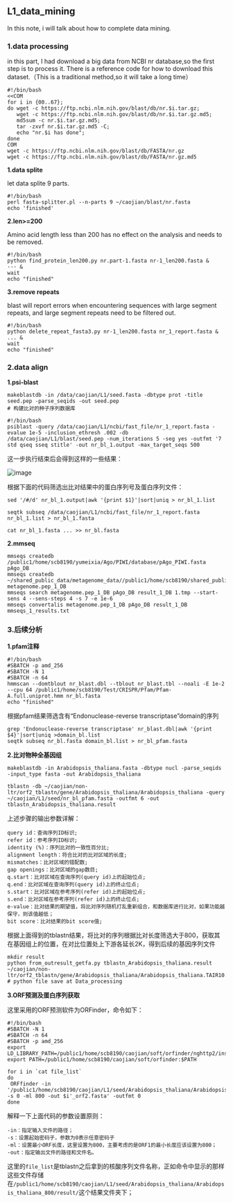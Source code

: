 ## L1_data_mining

In this note, i will talk about how to complete data mining.

### 1.data processing
in this part, I had download a big data from NCBI nr database,so the first step is to process it.
There is a reference code for how to download this dataset.（This is a traditional method,so it will take a long time）
```
#!/bin/bash
<<COM
for i in {00..67};
do wget -c https://ftp.ncbi.nlm.nih.gov/blast/db/nr.$i.tar.gz;
   wget -c https://ftp.ncbi.nlm.nih.gov/blast/db/nr.$i.tar.gz.md5;
   md5sum -c nr.$i.tar.gz.md5;
   tar -zxvf nr.$i.tar.gz.md5 -C;
   echo "nr.$i has done";
done
COM
wget -c https://ftp.ncbi.nlm.nih.gov/blast/db/FASTA/nr.gz
wget -c https://ftp.ncbi.nlm.nih.gov/blast/db/FASTA/nr.gz.md5
```
**1.data splite**

let data splite 9 parts.
```
#!/bin/bash
perl fasta-splitter.pl --n-parts 9 ~/caojian/blast/nr.fasta
echo 'finished'
```
**2.len>=200**

Amino acid length less than 200 has no effect on the analysis and needs to be removed.
```
#!/bin/bash
python find_protein_len200.py nr.part-1.fasta nr-1_len200.fasta &
··· &
wait
echo "finished"
```
**3.remove repeats**

blast will report errors when encountering sequences with large segment repeats, and large segment repeats need to be filtered out.
```
#!/bin/bash
python delete_repeat_fasta3.py nr-1_len200.fasta nr_1_report.fasta &
... &
wait
echo "finished"
```
### 2.data align

**1.psi-blast**
```
makeblastdb -in /data/caojian/L1/seed.fasta -dbtype prot -title seed.pep -parse_seqids -out seed.pep
# 构建比对的种子序列数据库
```
```
#!/bin/bash
psiblast -query /data/caojian/L1/ncbi/fast_file/nr_1_report.fasta -evalue 1e-5 -inclusion_ethresh .002 -db /data/caojian/L1/blast/seed.pep -num_iterations 5 -seg yes -outfmt '7 std qseq sseq stitle' -out nr_bl_1.output -max_target_seqs 500 
```
这一步执行结束后会得到这样的一些结果：

![image](https://github.com/Raymundo-cj/L1_data_mining/assets/64938817/fd77b331-9639-4651-af35-89cec8187813)

根据下面的代码筛选出比对结果中的蛋白序列号及蛋白序列文件：

```
sed '/#/d' nr_bl_1.output|awk '{print $1}'|sort|uniq > nr_bl_1.list

seqtk subseq /data/caojian/L1/ncbi/fast_file/nr_1_report.fasta nr_bl_1.list > nr_bl_1.fasta

cat nr_bl_1.fasta ... >> nr_bl.fasta
```

**2.mmseq**

```
mmseqs createdb /public1/home/scb8190/yumeixia/Ago/PIWI/database/pAgo_PIWI.fasta pAgo_DB
mmseqs createdb ~/shared_public_data/metagenome_data//public1/home/scb8190/shared_public_data/metagenome_data/split_12_repeat_filter/metagenome.pep_9_filter.fasta metagenome.pep_1_DB
mmseqs search metagenome.pep_1_DB pAgo_DB result_1_DB 1.tmp --start-sens 4 --sens-steps 4 -s 7 -e 1e-6
mmseqs convertalis metagenome.pep_1_DB pAgo_DB result_1_DB  mmseqs_1_results.txt
```
### 3.后续分析

**1.pfam注释**

```
#!/bin/bash
#SBATCH -p amd_256
#SBATCH -N 1
#SBATCH -n 64
hmmscan --domtblout nr_blast.dbl --tblout nr_blast.tbl --noali -E 1e-2 --cpu 64 /public1/home/scb8190/Test/CRISPR/Pfam/Pfam-A.full.uniprot.hmm nr_bl.fasta
echo "finished"
```
根据pfam结果筛选含有“Endonuclease-reverse transcriptase”domain的序列

```
grep 'Endonuclease-reverse transcriptase' nr_blast.dbl|awk '{print $4}'|sort|uniq >domain_bl.list
seqtk subseq nr_bl.fasta domain_bl.list > nr_bl_pfam.fasta
```
**2.比对物种全基因组**
```
makeblastdb -in Arabidopsis_thaliana.fasta -dbtype nucl -parse_seqids -input_type fasta -out Arabidopsis_thaliana

tblastn -db ~/caojian/non-ltr/orf2_tblastn/gene/Arabidopsis_thaliana/Arabidopsis_thaliana -query ~/caojian/L1/seed/nr_bl_pfam.fasta -outfmt 6 -out tblastn_Arabidopsis_thaliana.result
```
上述步骤的输出参数详解：
```
query id：查询序列ID标识;
refer id：参考序列ID标识;
identity (%)：序列比对的一致性百分比;
alignment length：符合比对的比对区域的长度;
mismatches：比对区域的错配数;
gap openings：比对区域的gap数目;
q.start：比对区域在查询序列(query id)上的起始位点;
q.end：比对区域在查询序列(query id)上的终止位点;
s.start：比对区域在参考序列(refer id)上的起始位点;
s.end：比对区域在参考序列(refer id)上的终止位点;
e-value：比对结果的期望值，将比对序列随机打乱重新组合，和数据库进行比对，如果功能越保守，则该值越低；
bit score：比对结果的bit score值;

```
根据上面得到的tblastn结果，将比对的序列根据比对长度筛选大于800，获取其在基因组上的位置，在对比位置处上下游各延长2K，得到后续的基因序列文件

```
mkdir result
python from_outresult_getfa.py tblastn_Arabidopsis_thaliana.result ~/caojian/non-ltr/orf2_tblastn/gene/Arabidopsis_thaliana/Arabidopsis_thaliana.TAIR10.dna.toplevel.fa
# python file save at Data_processing
```
**3.ORF预测及蛋白序列获取**

这里采用的ORF预测软件为ORFinder，命令如下：

```
#!/bin/bash
#SBATCH -N 1
#SBATCH -n 64 
#SBATCH -p amd_256
export  LD_LIBRARY_PATH=/public1/home/scb8190/caojian/soft/orfinder/nghttp2/install/lib:$LD_LIBRARY_PATH
export PATH=/public1/home/scb8190/caojian/soft/orfinder:$PATH

for i in `cat file_list`
do
 ORFfinder -in '/public1/home/scb8190/caojian/L1/seed/Arabidopsis_thaliana/Arabidopsis_thaliana_800/result/'$i'.fasta' -s 0 -ml 800 -out $i'_orf2.fasta' -outfmt 0
done
```
解释一下上面代码的参数设置原则：
```
-in：指定输入文件的路径；
-s：设置起始密码子，参数为0表示任意密码子
-ml：设置最小ORF长度，这里设置为800，主要考虑的是ORF1的最小长度应该设置为800；
-out：指定输出文件的路径和文件名。
```

这里的`file_list`是tblastn之后拿到的核酸序列文件名称，正如命令中显示的那样这些文件存储在`/public1/home/scb8190/caojian/L1/seed/Arabidopsis_thaliana/Arabidopsis_thaliana_800/result/`这个结果文件夹下；





